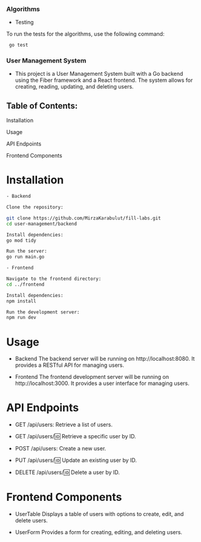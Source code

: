 ### Algorithms
- Testing
  
To run the tests for the algorithms, use the following command:
 ```bash
  go test
```


### User Management System
- This project is a User Management System built with a Go backend using the Fiber framework and a React frontend. The system allows for creating, reading, updating, and deleting users.

## Table of Contents:
Installation

Usage

API Endpoints

Frontend Components


# Installation
  ```bash
- Backend

Clone the repository:

git clone https://github.com/MirzaKarabulut/fill-labs.git
cd user-management/backend

Install dependencies:
go mod tidy

Run the server:
go run main.go

- Frontend

Navigate to the frontend directory:
cd ../frontend

Install dependencies:
npm install

Run the development server:
npm run dev
```
# Usage

- Backend
The backend server will be running on http://localhost:8080. It provides a RESTful API for managing users.

- Frontend
The frontend development server will be running on http://localhost:3000. It provides a user interface for managing users.

# API Endpoints

- GET /api/users:
Retrieve a list of users.

- GET /api/users/:id:
Retrieve a specific user by ID.

- POST /api/users:
Create a new user.

- PUT /api/users/:id:
Update an existing user by ID.

- DELETE /api/users/:id:
Delete a user by ID.

# Frontend Components

- UserTable
Displays a table of users with options to create, edit, and delete users.

- UserForm
Provides a form for creating, editing, and deleting users.
